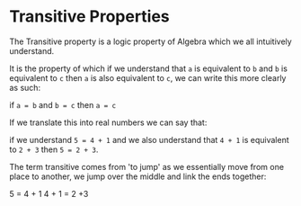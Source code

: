 # Transitive Properties

The Transitive property is a logic property of Algebra which we all intuitively understand.

It is the property of which if we understand that `a` is equivalent to `b` and `b` is equivalent to `c` then `a` is also equivalent to `c`, we can write this more clearly as such:

if `a = b`
and `b = c`
then `a = c`

If we translate this into real numbers we can say that:

if we understand `5 = 4 + 1`
and we also understand that `4 + 1` is equivalent to `2 + 3` then `5 = 2 + 3`.

The term transitive comes from 'to jump'
as we essentially move from one place to another, we jump over the middle and link the ends together:

5 = 4 + 1
    4 + 1 = 2 +3


